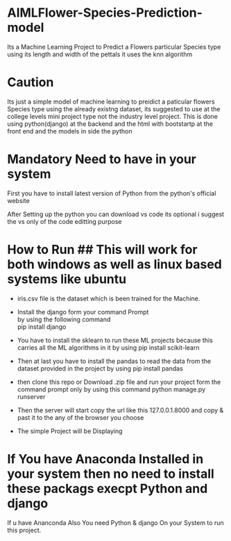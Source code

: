 # AIMLFlower-Species-Prediction-model
Its a Machine Learning Project to Predict a Flowers particular Species type using its length and width of the pettals it uses the knn algorithm

# Caution 
Its just a simple model of machine learning to preidict a paticular flowers Species type using the already existng dataset, its suggested to use at the college levels mini project type not the industry level project.
This is done using python(django) at the backend and the html with bootstartp at the front end and the models in side the python 

# Mandatory Need to have in your system 
First you have to install latest version of Python from the python's official website 

After Setting up the python you can download vs code its optional i suggest the vs only of the code editting purpose 

# How to Run ## This will work for both windows as well as linux based systems like ubuntu
* iris.csv file is the dataset which is been trained for the Machine.<br>
* Install the django form your command Prompt<br>
  by using the following command<br>
  pip install django

* You have to install the sklearn to run these ML projects because this carries all the ML algorithms in it 
    by using
    pip install scikit-learn

* Then at last you have to install the pandas to read the data from the dataset provided in the project by using
      pip install pandas

* then clone this repo or Download .zip file and run your project form the command prompt only by using this command
        python manage.py runserver

* Then the server will start copy the url like this 127.0.0.1.8000 and copy & past it to the any of the browser you choose
* The simple Project will be Displaying

# If You have Anaconda Installed in your system then no need to install these packags execpt Python and django
If u have Ananconda Also You need Python & django On your System to run this project. 
